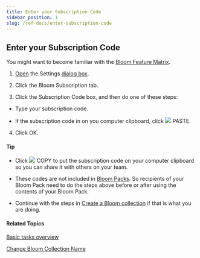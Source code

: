 ```yaml
---
title: Enter your Subscription Code
sidebar_position: 1
slug: /ref-docs/enter-subscription-code
---
```


## Enter your Subscription Code

You might want to become familiar with the [Bloom Feature Matrix](https://bloomlibrary.org/page/resources/feature-matrix "https://bloomlibrary.org/page/resources/feature-matrix"). 

1.  [Open](../../User_Interface/Dialog_boxes/Settings_dialog_box.md) the Settings [dialog box](../../User_Interface/Dialog_boxes/Settings_dialog_box.md).
    
2.  Click the Bloom Subscription tab.
    
3.  Click the Subscription Code box, and then do one of these steps:
    

-   Type your subscription code.
    
-   If the subscription code in on you computer clipboard, click ![](/ref-docs-assets/images/Tasks/Basic_tasks/PasteCode.png) PASTE.
    

4.  Click OK.
    

#### Tip

-   Click ![](/ref-docs-assets/images/Tasks/Basic_tasks/CopyCode.png) COPY to put the subscription code on your computer clipboard so you can share it with others on your team.
    
-   These codes are not included in [Bloom Packs](../../Concepts/Bloom_Pack.md). So recipients of your Bloom Pack need to do the steps above before or after using the contents of your Bloom Pack.
    
-   Continue with the steps in [Create a Bloom collection](Create_a_Bloom_collection.md) if that is what you are doing.
    

#### Related Topics

[Basic tasks overview](Basic_tasks_overview.md)

[Change Bloom Collection Name](Change_Bloom_collection_name.md)